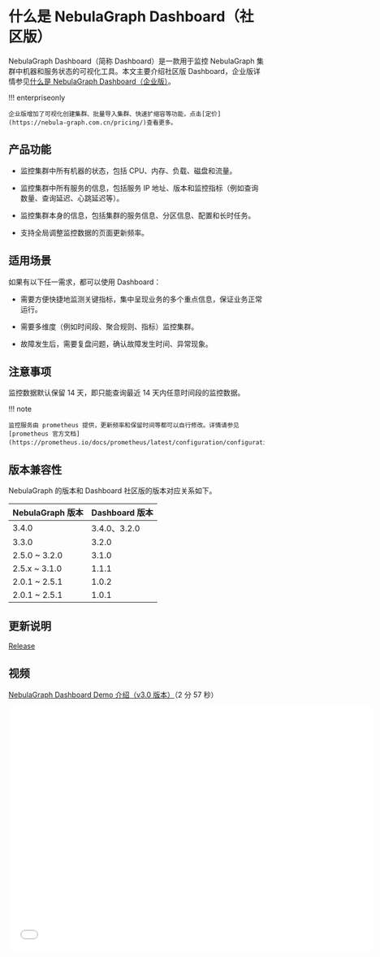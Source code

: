 # 什么是 NebulaGraph Dashboard（社区版）

NebulaGraph Dashboard（简称 Dashboard）是一款用于监控 NebulaGraph 集群中机器和服务状态的可视化工具。本文主要介绍社区版 Dashboard，企业版详情参见[什么是 NebulaGraph Dashboard（企业版）](../nebula-dashboard-ent/1.what-is-dashboard-ent.md)。

!!! enterpriseonly

    企业版增加了可视化创建集群、批量导入集群、快速扩缩容等功能，点击[定价](https://nebula-graph.com.cn/pricing/)查看更多。

## 产品功能

- 监控集群中所有机器的状态，包括 CPU、内存、负载、磁盘和流量。

- 监控集群中所有服务的信息，包括服务 IP 地址、版本和监控指标（例如查询数量、查询延迟、心跳延迟等）。
  
- 监控集群本身的信息，包括集群的服务信息、分区信息、配置和长时任务。

- 支持全局调整监控数据的页面更新频率。

## 适用场景

如果有以下任一需求，都可以使用 Dashboard：

- 需要方便快捷地监测关键指标，集中呈现业务的多个重点信息，保证业务正常运行。

- 需要多维度（例如时间段、聚合规则、指标）监控集群。

- 故障发生后，需要复盘问题，确认故障发生时间、异常现象。

## 注意事项

监控数据默认保留 14 天，即只能查询最近 14 天内任意时间段的监控数据。

!!! note

    监控服务由 prometheus 提供，更新频率和保留时间等都可以自行修改。详情请参见 [prometheus 官方文档](https://prometheus.io/docs/prometheus/latest/configuration/configuration/)。

## 版本兼容性

NebulaGraph 的版本和 Dashboard 社区版的版本对应关系如下。

|NebulaGraph 版本|Dashboard 版本|
|:---|:---|
|3.4.0        |3.4.0、3.2.0|
|3.3.0        |3.2.0|
|2.5.0 ~ 3.2.0|3.1.0|
|2.5.x ~ 3.1.0|1.1.1|
|2.0.1 ~ 2.5.1|1.0.2|
|2.0.1 ~ 2.5.1|1.0.1|

## 更新说明

[Release](https://github.com/vesoft-inc/nebula-dashboard/releases/tag/{{dashboard.tag}})

## 视频

[NebulaGraph Dashboard Demo 介绍（v3.0 版本）](https://www.bilibili.com/video/BV12A4y1f7KL/)（2 分 57 秒）

<iframe src="//player.bilibili.com/player.html?aid=896639724&bvid=BV12A4y1f7KL&cid=723060811&page=1&high_quality=1" scrolling="no" border="0" frameborder="no" framespacing="0" allowfullscreen="true" width="720px" height="480px"> </iframe>
